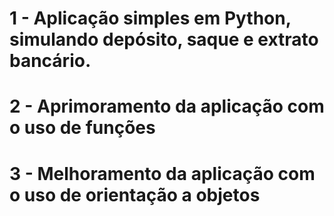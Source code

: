 # 1 - Aplicação simples em Python, simulando depósito, saque e extrato bancário.
# 2 - Aprimoramento da aplicação com o uso de funções
# 3 - Melhoramento da aplicação com o uso de orientação a objetos
